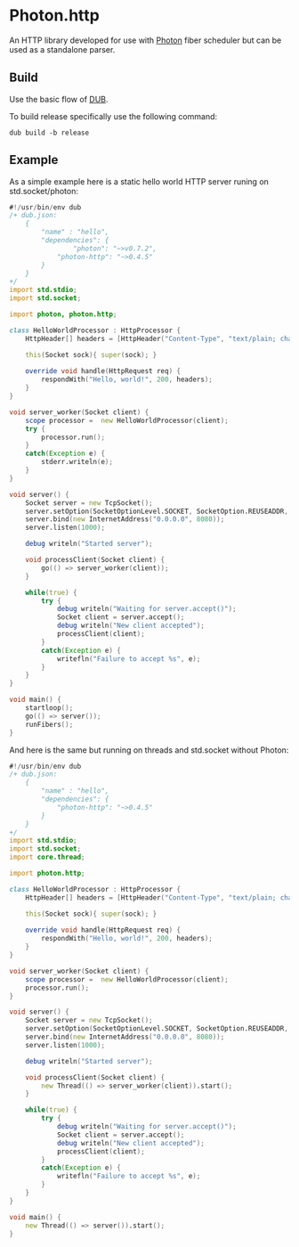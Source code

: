 # Photon.http

An HTTP library developed for use with [Photon](https://github.com/DmitryOlshansky/photon) fiber scheduler but can be used as a standalone parser.

## Build

Use the basic flow of [DUB](https://dub.pm/getting-started/first-steps/#building-a-third-party-project).

To build release specifically use the following command:
```
dub build -b release
```
## Example

As a simple example here is a static hello world HTTP server runing on std.socket/photon:

```d
#!/usr/bin/env dub
/+ dub.json:
    {
	    "name" : "hello",
        "dependencies": {
		        "photon": "~>v0.7.2",
            "photon-http": "~>0.4.5"
        }
    }
+/
import std.stdio;
import std.socket;

import photon, photon.http;

class HelloWorldProcessor : HttpProcessor {
    HttpHeader[] headers = [HttpHeader("Content-Type", "text/plain; charset=utf-8")];

    this(Socket sock){ super(sock); }
    
    override void handle(HttpRequest req) {
        respondWith("Hello, world!", 200, headers);
    }
}

void server_worker(Socket client) {
    scope processor =  new HelloWorldProcessor(client);
    try {
        processor.run();
    }
    catch(Exception e) {
        stderr.writeln(e);
    }
}

void server() {
    Socket server = new TcpSocket();
    server.setOption(SocketOptionLevel.SOCKET, SocketOption.REUSEADDR, true);
    server.bind(new InternetAddress("0.0.0.0", 8080));
    server.listen(1000);

    debug writeln("Started server");

    void processClient(Socket client) {
        go(() => server_worker(client));
    }

    while(true) {
        try {
            debug writeln("Waiting for server.accept()");
            Socket client = server.accept();
            debug writeln("New client accepted");
            processClient(client);
        }
        catch(Exception e) {
            writefln("Failure to accept %s", e);
        }
    }
}

void main() {
    startloop();
    go(() => server());
    runFibers();
}

```

And here is the same but running on threads and std.socket without Photon:
```d
#!/usr/bin/env dub
/+ dub.json:
    {
	    "name" : "hello",
        "dependencies": {
            "photon-http": "~>0.4.5"
        }
    }
+/
import std.stdio;
import std.socket;
import core.thread;

import photon.http;

class HelloWorldProcessor : HttpProcessor {
    HttpHeader[] headers = [HttpHeader("Content-Type", "text/plain; charset=utf-8")];

    this(Socket sock){ super(sock); }
    
    override void handle(HttpRequest req) {
        respondWith("Hello, world!", 200, headers);
    }
}

void server_worker(Socket client) {
    scope processor =  new HelloWorldProcessor(client);
    processor.run();
}

void server() {
    Socket server = new TcpSocket();
    server.setOption(SocketOptionLevel.SOCKET, SocketOption.REUSEADDR, true);
    server.bind(new InternetAddress("0.0.0.0", 8080));
    server.listen(1000);

    debug writeln("Started server");

    void processClient(Socket client) {
        new Thread(() => server_worker(client)).start();
    }

    while(true) {
        try {
            debug writeln("Waiting for server.accept()");
            Socket client = server.accept();
            debug writeln("New client accepted");
            processClient(client);
        }
        catch(Exception e) {
            writefln("Failure to accept %s", e);
        }
    }
}

void main() {
    new Thread(() => server()).start();
}

```




